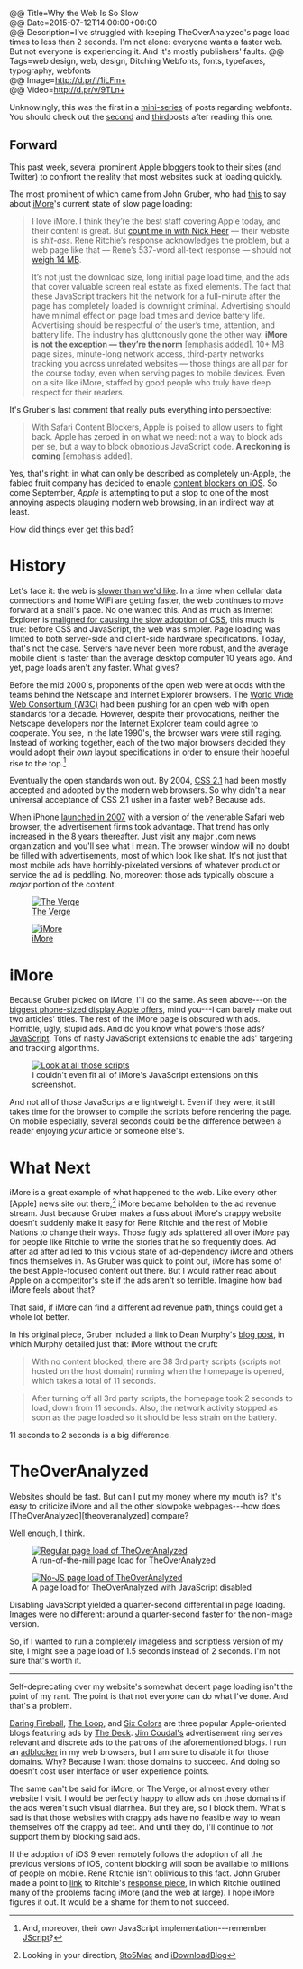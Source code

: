 @@ Title=Why the Web Is So Slow  
@@ Date=2015-07-12T14:00:00+00:00  
@@ Description=I've struggled with keeping TheOverAnalyzed's page load times to less than 2 seconds. I'm not alone: everyone wants a faster web. But not everyone is experiencing it. And it's mostly publishers' faults.
@@ Tags=web design, web, design, Ditching Webfonts, fonts, typefaces, typography, webfonts  
@@ Image=http://d.pr/i/1iLFm+  
@@ Video=http://d.pr/v/9TLn+  

<div class="topstory">

Unknowingly, this was the first in a [mini-series][ms] of posts regarding webfonts. You should check out the [second][sec] and [third][thi]posts after reading this one.

</div>

## Forward

This past week, several prominent Apple bloggers took to their sites (and Twitter) to confront the reality that most websites suck at loading quickly.

The most prominent of which came from John Gruber, who had [this][daringfireball] to say about [iMore][imore]'s current state of slow page loading:
>I love iMore. I think they’re the best staff covering Apple today, and their content is great. But [count me in with Nick Heer][pxlnv] — their website is *shit-ass*. Rene Ritchie’s response acknowledges the problem, but a web page like that — Rene’s 537-word all-text response — should not [weigh 14 MB][d].
>
>It’s not just the download size, long initial page load time, and the ads that cover valuable screen real estate as fixed elements. The fact that these JavaScript trackers hit the network for a full-minute after the page has completely loaded is downright criminal. Advertising should have minimal effect on page load times and device battery life. Advertising should be respectful of the user’s time, attention, and battery life. The industry has gluttonously gone the other way. **iMore is not the exception — they’re the norm** [emphasis added]. 10+ MB page sizes, minute-long network access, third-party networks tracking you across unrelated websites — those things are all par for the course today, even when serving pages to mobile devices. Even on a site like iMore, staffed by good people who truly have deep respect for their readers.

It's Gruber's last comment that really puts everything into perspective:
>With Safari Content Blockers, Apple is poised to allow users to fight back. Apple has zeroed in on what we need: not a way to block ads per se, but a way to block obnoxious JavaScript code. **A reckoning is coming** [emphasis added].

Yes, that's right: in what can only be described as completely un-Apple, the fabled fruit company has decided to enable [content blockers on iOS][9to5mac]. So come September, *Apple* is attempting to put a stop to one of the most annoying aspects plauging modern web browsing, in an indirect way at least.

How did things ever get this bad?

# History

Let's face it: the web is [slower than we'd like][d 2]. In a time when cellular data connections and home WiFi are getting faster, the web continues to move forward at a snail's pace. No one wanted this. And as much as Internet Explorer is [maligned for causing the slow adoption of CSS][wikipedia], this much is true: before CSS and JavaScript, the web was simpler. Page loading was limited to both server-side and client-side hardware specifications. Today, that's not the case. Servers have never been more robust, and the average mobile client is faster than the average desktop computer 10 years ago. And yet, page loads aren't any faster. What gives?

Before the mid 2000's, proponents of the open web were at odds with the teams behind the Netscape and Internet Explorer browsers. The [World Wide Web Consortium (W3C)][wikipedia 2] had been pushing for an open web with open standards for a decade. However, despite their provocations, neither the Netscape developers nor the Internet Explorer team could agree to cooperate. You see, in the late 1990's, the browser wars were still raging. Instead of working together, each of the two major browsers decided they would adopt their *own* layout specifications in order to ensure their hopeful rise to the top.[^mo]

Eventually the open standards won out. By 2004, [CSS 2.1][wikipedia 3] had been mostly accepted and adopted by the modern web browsers. So why didn't a near universal acceptance of CSS 2.1 usher in a faster web? Because ads.

When iPhone [launched in 2007][wikipedia 4] with a version of the venerable Safari web browser, the advertisement firms took advantage. That trend has only increased in the 8 years thereafter. Just visit any major .com news organization and you'll see what I mean. The browser window will no doubt be filled with advertisements, most of which look like shat. It's not just that most mobile ads have horribly-pixelated versions of whatever product or service the ad is peddling. No, moreover: those ads typically obscure a *major* portion of the content. 

<figure class="twoleft">
	<a class="nohover" href="http://d.pr/i/17moY+">
		<img src="http://d.pr/i/17moY+" alt="The Verge" />
	</a>
	<figcaption><a href="http://theverge.com/">The Verge</a></figcaption>
</figure>

<figure class="tworight">
	<a class="nohover" href="http://d.pr/i/1cIGg+">
		<img src="http://d.pr/i/1cIGg+" alt="iMore" />
	</a>
	<figcaption><a href="http://imore.com/">iMore</a></figcaption>
</figure>

# iMore

Because Gruber picked on iMore, I'll do the same. As seen above---on the [biggest phone-sized display Apple offers][wikipedia 5], mind you---I can barely make out two articles' titles. The rest of the iMore page is obscured with ads. Horrible, ugly, stupid ads. And do you know what powers those ads? [JavaScript][wikipedia 6]. Tons of nasty JavaScript extensions to enable the ads' targeting and tracking algorithms. 

<figure>
	<a class="nohover" href="http://d.pr/i/1anSZ+">
		<img src="http://d.pr/i/1anSZ+" alt="Look at all those scripts" />
	</a>
	<figcaption>I couldn't even fit all of iMore's JavaScript extensions on this screenshot.</figcaption>
</figure>

And not all of those JavaScrips are lightweight. Even if they were, it still takes time for the browser to compile the scripts before rendering the page. On mobile especially, several seconds could be the difference between a reader enjoying *your* article or someone else's.

# What Next

iMore is a great example of what happened to the web. Like every other [Apple] news site out there,[^lo] iMore became beholden to the ad revenue stream. Just because Gruber makes a fuss about iMore's crappy website doesn't suddenly make it easy for Rene Ritchie and the rest of Mobile Nations to change their ways. Those fugly ads splattered all over iMore pay for people like Ritchie to write the stories that he so frequently does. Ad after ad after ad led to this vicious state of ad-dependency iMore and others finds themselves in. As Gruber was quick to point out, iMore has some of the best Apple-focused content out there. But I would rather read about Apple on a competitor's site if the ads aren't so terrible. Imagine how bad iMore feels about that?

That said, if iMore can find a different ad revenue path, things could get a whole lot better. 

In his original piece, Gruber included a link to Dean Murphy's [blog post][murphyapps], in which Murphy detailed just that: iMore without the cruft:
>With no content blocked, there are 38 3rd party scripts  (scripts not hosted on the host domain) running when the homepage is opened, which takes a total of 11 seconds.

>After turning off all 3rd party scripts, the homepage took 2 seconds to load, down from 11 seconds. Also, the network activity stopped as soon as the page loaded so it should be less strain on the battery. 

11 seconds to 2 seconds is a big difference.

# TheOverAnalyzed

Websites should be fast. But can I put my money where my mouth is? It's easy to criticize iMore and all the other slowpoke webpages---how does [TheOverAnalyzed][theoveranalyzed] compare?

Well enough, I think.

<figure>
	<a class="nohover" href="http://d.pr/i/14dQN+">
		<img src="http://d.pr/i/14dQN+" alt="Regular page load of TheOverAnalyzed" />
	</a>
	<figcaption>A run-of-the-mill page load for TheOverAnalyzed</figcaption>
</figure>

<figure id="nojs">
	<a class="nohover" href="http://d.pr/i/14ER8+">
		<img src="http://d.pr/i/14ER8+" alt="No-JS page load of TheOverAnalyzed" />
	</a>
	<figcaption>A page load for TheOverAnalyzed with JavaScript disabled</figcaption>
</figure>

Disabling JavaScript yielded a quarter-second differential in page loading. Images were no different: around a quarter-second faster for the non-image version. 

So, if I wanted to run a completely imageless and scriptless version of my site, I might see a page load of 1.5 seconds instead of 2 seconds. I'm not sure that's worth it. 

***

Self-deprecating over my website's somewhat decent page loading isn't the point of my rant. The point is that not everyone can do what I've done. And that's a problem.

[Daring Fireball][daringfireball 2], [The Loop][loopinsight], and [Six Colors][sixcolors] are three popular Apple-oriented blogs featuring ads by [The Deck][decknetwork]. [Jim Coudal's][twitter] advertisement ring serves relevant and discrete ads to the patrons of the aforementioned blogs. I run an [adblocker][adblockplus] in my web browsers, but I am sure to disable it for those domains. Why? Because I want those domains to succeed. And doing so doesn't cost user interface or user experience points.

The same can't be said for iMore, or The Verge, or almost every other website I visit. I would be perfectly happy to allow ads on those domains if the ads weren't such visual diarrhea. But they are, so I block them. What's sad is that those websites with crappy ads have no feasible way to wean themselves off the crappy ad teet. And until they do, I'll continue to *not* support them by blocking said ads.

If the adoption of iOS 9 even remotely follows the adoption of all the previous versions of iOS, content blocking will soon be available to millions of people on mobile. Rene Ritchie isn't oblivious to this fact. John Gruber made a point to [link][daringfireball 3] to Ritchie's [response piece][imore 2], in which Ritchie outlined many of the problems facing iMore (and the web at large). I hope iMore figures it out. It would be a shame for them to not succeed. 

[^lo]: Looking in your direction, [9to5Mac][d 3] and [iDownloadBlog][d 4]
[^mo]: And, moreover, their *own* JavaScript implementation---remember [JScript][wikipedia 7]?

[9to5mac]: http://9to5mac.com/2015/06/10/block-ads-ios-9-safari-iphone/
[adblockplus]: https://adblockplus.org/
[d]: http://d.pr/i/19HMF+
[d 2]: http://d.pr/v/9TLn+
[d 3]: http://d.pr/i/13nUn+
[d 4]: http://d.pr/i/CJPm+
[daringfireball]: http://daringfireball.net/2015/07/safari_content_blocker_imore
[daringfireball 2]: http://www.daringfireball.net
[daringfireball 3]: http://daringfireball.net/linked/2015/07/09/ritchie-bad-ads
[decknetwork]: http://decknetwork.net
[imore]: http://imore.com
[imore 2]: http://www.imore.com/content-blockers-bad-ads-and-what-were-doing-about-it
[loopinsight]: http://www.loopinsight.com/
[murphyapps]: http://murphyapps.co/blog/2015/6/24/an-hour-with-safari-content-blocker-in-ios-9
[ms]: /tags/Ditching%20Webfonts
[pxlnv]: http://pxlnv.com/linklog/safari-content-blockers-shit-ass-websites/
[sec]: /2015/7/15/ditching-webfonts
[sixcolors]: http://www.sixcolors.com
[thi]: /2015/7/19/ditching-webfonts-part-ii-hoefler-webfonts-are-prettier-but-slower
[twitter]: https://twitter.com/Coudal
[wikipedia]: https://en.wikipedia.org/wiki/Cascading_Style_Sheets#Difficulty_with_adoption
[wikipedia 2]: https://en.wikipedia.org/wiki/World_Wide_Web_Consortium
[wikipedia 3]: https://en.wikipedia.org/wiki/Cascading_Style_Sheets#CSS_2.1
[wikipedia 4]: https://en.wikipedia.org/wiki/IPhone_(1st_generation)#Release
[wikipedia 5]: https://en.wikipedia.org/wiki/IPhone_6#Hardware
[wikipedia 6]: https://en.wikipedia.org/wiki/JavaScript
[wikipedia 7]: https://en.wikipedia.org/wiki/JScript